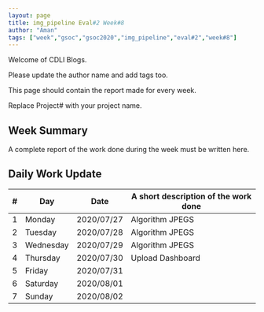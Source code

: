 ```yaml
---
layout: page
title: img_pipeline Eval#2 Week#8
author: "Aman"
tags: ["week","gsoc","gsoc2020","img_pipeline","eval#2","week#8"]
---
```

Welcome of CDLI Blogs.

Please update the author name and add tags too. 

This page should contain the report made for every week.

Replace Project# with your project name.

## Week Summary

A complete report of the work done during the week must be written here. 


## Daily Work Update

|\#|Day|Date|A short description of the work done|  
|---	|---	|---	|---	|  
|1   	| Monday 	|   2020/07/27	| Algorithm JPEGS |  
|2   	| Tuesday  	|   2020/07/28	| Algorithm JPEGS |  
|3   	| Wednesday  	|  2020/07/29 	| Algorithm JPEGS |  
|4   	| Thursday  	|   2020/07/30	| Upload Dashboard |  
|5   	| Friday  	|   2020/07/31	|   	|  
|6   	| Saturday  	|   2020/08/01	|   	|  
|7   	| Sunday  	|   2020/08/02	|   	|  
